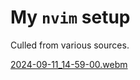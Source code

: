 # My `nvim` setup

Culled from various sources.

[2024-09-11_14-59-00.webm](https://github.com/user-attachments/assets/bba0c4a6-cfc3-4afb-b9a9-0ae271047b8b)

